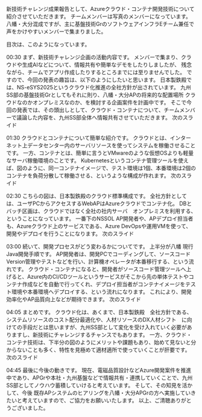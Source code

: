 新技術チャレンジ成果報告として、Azureクラウド・コンテナ開発技術について紹介させていただきます。
チームメンバーは写真のメンバーになっています。
八幡・大分混成ですが、主に基盤技術GrのソフトウェアインフラEチーム兼任で声をかけやすいメンバーで集まりました。

目次は、このようになっています。

00:30
まず、新技術チャレンジ企画の活動内容です。
メンバーで集まり、クラウドや生成AIなどについて、情報共有や簡単なデモをしたりしましたが、
残念ながら、チームでアプリ作成したりするところまでには至りませんでした。
ですので、今回の発表の趣旨は、以下のようにしたいと思います。
日本製鉄殿では、NS-eSYS2025というクラウド化推進の全社方針が出されています。
九州SS部の基盤技術Grとしてもそれに則り、八幡・大分APの将来的な配置場所 クラウドなのかオンプレミスなのか、を検討する企画案件を計画中です。
そこで今回の発表では、その頭出しとして、クラウド・コンテナについて、チームメンバーで議論した内容を、九州SS部全体へ情報共有させていただきます。
次のスライド

01:30
クラウドとコンテナについて簡単な紹介です。
クラウドとは、インターネット上データセンター内のサーバリソースを使ってシステムを稼働させることです。
一方、コンテナとは、簡単に言うとVMwareのような仮想OSよりも軽量なサーバ稼働環境のことです。
Kubernetesというコンテナ管理ツールを使えば、図のように、同一コンテナイメージで、テスト環境は1個、本番環境は2個のコンテナを負荷分散して稼働させる、というような構成が作れます。
次のスライド

02:30
こちらの図は、日本製鉄殿のクラウド標準構成です。
全社方針としては、ユーザPCからアクセスするWebAPはAzureクラウドでコンテナ化。
DBとバッチ区画は、クラウドではなく全社の社内サーバ　オンプレミスを利用する、ということになっています。
一番下のNSSOL AP開発者や、APデプロイ担当者も、Azureクラウド上のサービスである、Azure DevOpsや運用VMを使って、開発やデプロイを行うことになります。
次のスライド

03:00
続いて、開発プロセスがどう変わるかについてです。
上半分が八幡 現行Java開発手順です。
AP開発者は、開発PCでコーディングして、ソースコードVersion管理やテストなどを行い、計算機オペレータが本番移行する、という流れです。
クラウド・コンテナになると、開発者がソースコード管理ツールへ上げると、Azure内のCI/CDツールというサービスがそこから先の単体テストやコンテナ作成などを自動で行ってくれ、デプロイ担当者がコンテナイメージをテスト環境や本番環境へデプロイする、という流れになります。
これにより、開発効率化やAP品質向上などが期待できます。
次のスライド

04:05
まとめです。
クラウド化は、あくまで、日本製鉄殿　全社方針である、システムリソースのコスト配分最適化や、人材リソースのDX人材シフト　に向けての手段だとは思いますが、九州SS部として変化を受け入れていく必要がありますし、新技術にチャレンジするチャンスでもあります。
一方、クラウド・コンテナ技術は、下半分の図のようにメリットや課題もあり、始めて見ないと分からないことも多く、特性を見極めて適材適所で使っていくことが肝要です。
次のスライド

04:45
最後に今後の動きです。
現在、電磁品質設計などAzure開発案件を推進中であり、APGrや本社・九州基盤などで情報共有・連携していくことで、九州SS部としてノウハウ蓄積していけると考えています。
そして、その知見を活かして、今後 既存APシステムのヒアリングを八幡・大分APGrの方へ実施していきたいと考えていますので、ご協力をお願いいたします。
以上、ご清聴ありがとうございました。

